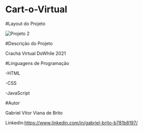 # Cart-o-Virtual

#Layout do Projeto

![Projeto 2](https://user-images.githubusercontent.com/86378489/138018184-171482a3-b844-4ed8-9b41-6648421fbc05.png)


#Descrição do Projeto 

Crachá Virtual DoWhile 2021

#Linguagens de Programação 

-HTML

 -CSS

-JavaScript

#Autor 

Gabriel Vitor Viana de Brito

Linkedin:https://www.linkedin.com/in/gabriel-brito-b781b8197/

